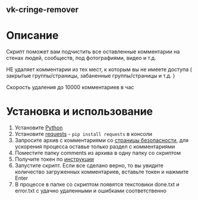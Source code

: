 ## vk-cringe-remover
# Описание
Скрипт поможет вам подчистить все оставленные комментарии на стенах людей, сообществ, под фотографиями, видео и т.д.

НЕ удаляет комментарии из тех мест, к которым вы не имеете доступа ( закрытые группы/страницы, забаненные группы/страницы и т.д. )

Скорость удаления до 10000 комментариев в час

# Установка и использование

1. Установите [Python](https://www.python.org/downloads/)
2. Установите [requests](https://docs.python-requests.org/en/latest/) - `pip install requests` в консоли
3. Запросите архив с комментариями со [страницы безопасности](https://vk.com/data_protection?section=rules&scroll_to_archive=1), для ускорения процесса оставье только раздел с комментариями
4. Поместите папку comments из архива в одну папку со скриптом
5. Получите токен по [инструкции](https://vkhost.github.io/)
6. Запустите скрипт. Если все сделано верно, то вы увидите количество загруженных комментариев, вставьте токен и нажмите Enter
7. В процессе в папке со скриптом появятся текстовики done.txt и error.txt с удачно удаленными и ошибками соответственно
